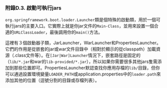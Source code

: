 ### 附錄D.3. 啟動可執行jars

`org.springframework.boot.loader.Launcher`類是個特殊的啟動類，用於一個可執行jars的主要入口。它實際上就是你jar文件的`Main-Class`，並用來設置一個合適的`URLClassLoader`，最後調用你的`main()`方法。

這裡有３個啟動器子類，JarLauncher，WarLauncher和PropertiesLauncher。它們的作用是從嵌套的jar或war文件目錄中（相對於顯示的從classpath）加載資源（.class文件等）。在`[Jar|War]Launcher`情況下，嵌套路徑是固定的（`lib/*.jar`和war的`lib-provided/*.jar`），所以如果你需要很多其他jars隻需添加到那些位置即可。PropertiesLauncher默認查找你應用存檔的`lib/`目錄，但你可以通過設置環境變量`LOADER_PATH`或application.properties中的`loader.path`來添加其他的位置（逗號分割的目錄或存檔列表）。
